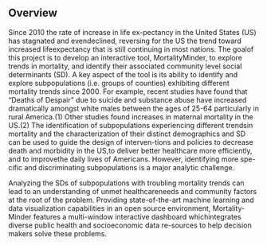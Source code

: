 ## Overview

Since  2010  the  rate  of  increase  in  life  ex-pectancy in the United States (US) has stagnated and evendeclined, reversing for the US the trend toward increased lifeexpectancy that is still continuing in most nations.  The goalof this project is to develop an interactive tool, MortalityMinder, to explore trends in mortality, and identify their associated community level social determinants (SD). A key aspect of  the  tool  is  its ability  to  identify  and  explore  subpopulations (i.e.  groups of counties) exhibiting different mortality trends since 2000.   For example,  recent studies have found that “Deaths of Despair” due to suicide and substance abuse have  increased  dramatically  amongst  white  males  between the ages of 25-64 particularly in rural America.(1) Other studies found increases in maternal mortality in the US.(2) The identification of subpopulations experiencing different trendsin mortality and the characterization of their distinct demographics and SD can be used to guide the design of interven-tions and policies to decrease death and morbidity in the US,to deliver better healthcare more efficiently, and to improvethe daily lives of Americans. However, identifying more spe-cific  and  discriminating  subpopulations  is  a  major  analytic challenge.

Analyzing the SDs of subpopulations with troubling mortality trends can lead to an understanding of unmet healthcareneeds and community factors at the root of the problem. Providing state-of-the-art machine learning and data visualization capabilities in an open source environment,  Mortality-Minder features a multi-window interactive dashboard whichintegrates diverse public health and socioeconomic data re-sources to help decision makers solve these problems.
